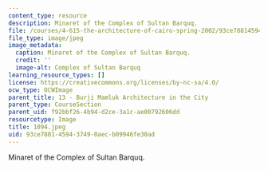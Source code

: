 ```yaml
---
content_type: resource
description: Minaret of the Complex of Sultan Barquq.
file: /courses/4-615-the-architecture-of-cairo-spring-2002/93ce7881459437490aecb09946fe30ad_1094.jpeg
file_type: image/jpeg
image_metadata:
  caption: Minaret of the Complex of Sultan Barquq.
  credit: ''
  image-alt: Complex of Sultan Barquq
learning_resource_types: []
license: https://creativecommons.org/licenses/by-nc-sa/4.0/
ocw_type: OCWImage
parent_title: 13 - Burji Mamluk Architecture in the City
parent_type: CourseSection
parent_uid: f92bbf26-4b94-d2ce-3a1c-ae00792606dd
resourcetype: Image
title: 1094.jpeg
uid: 93ce7881-4594-3749-0aec-b09946fe30ad
---
```

Minaret of the Complex of Sultan Barquq.